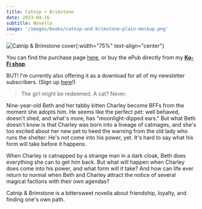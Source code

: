 ```yaml
---
title: Catnip + Brimstone
date: 2023-04-16
subtitle: Novella
image: '/images/books/catnip-and-brimstone-plain-mockup.png'
---
```


![Catnip & Brimstone cover]({{site.baseurl}}/images/books/catnip-and-brimstone-plain-mockup.png){:width="75%" text-align="center"}

You can find the purchase page [here](https://www.amazon.com/dp/B0C2LQSJ7L), or buy the ePub directly from my **[Ko-Fi shop](https://ko-fi.com/s/2405b239a2)**.

BUT! I'm currently also offering it as a download for all of my newsletter subscribers. (Sign up [here](https://jessicanickelsen.ck.page/)!)

>The girl might be redeemed. A cat? Never.

Nine-year-old Beth and her tabby kitten Charley become BFFs from the moment she adopts him. He seems like the perfect pet: well behaved, doesn't shed, and what's more, has "moonlight-dipped ears." But what Beth doesn't know is that Charley was born into a lineage of catmages, and she's too excited about her new pet to heed the warning from the old lady who runs the shelter: He's not come into his power, yet. It's hard to say what his form will take before it happens.

When Charley is catnapped by a strange man in a dark cloak, Beth does everything she can to get him back. But what will happen when Charley does come into his power, and what form will it take? And how can life ever return to normal when Beth and Charley attract the notice of several magical factions with their own agendas?

Catnip & Brimstone is a bittersweet novella about friendship, loyalty, and finding one's own path.
